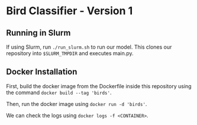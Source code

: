 # Bird Classifier - Version 1
## Running in Slurm
If using Slurm, run `./run_slurm.sh` to run our model.
This clones our repository into `$SLURM_TMPDIR` and executes main.py.

## Docker Installation
First, build the docker image from the Dockerfile inside this repository using the command `docker build --tag 'birds'`.

Then, run the docker image using `docker run -d 'birds'`.

We can check the logs using `docker logs -f <CONTAINER>`.
